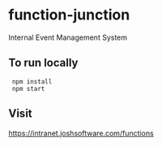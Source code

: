 # function-junction
Internal Event Management System

## To run locally
     npm install
     npm start
     
## Visit
https://intranet.joshsoftware.com/functions
